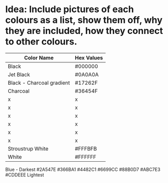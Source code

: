 # Idea: Include pictures of each colours as a list, show them off, why they are included, how they connect to other colours.
| Color Name  | Hex Values |
| --- | --- |
| Black  | #000000  |
| Jet Black  | #0A0A0A  |
| Black - Charcoal gradient | #17262F|
| Charcoal | #36454F |
| x | x |
| x | x |
| x | x |
| x | x |
| x | x |
| x | x |
| Stroustrup White | #FFFBFB |
| White | #FFFFFF |

Blue -
Darkest
#2A547E
#366BA1
#4482C1
#6699CC
#88B0D7
#ABC7E3
#CDDEEE
Lightest

